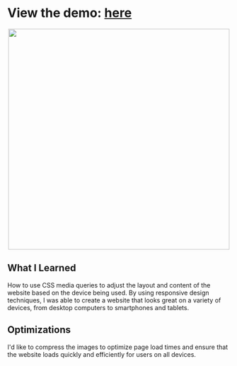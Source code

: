 <h1>View the demo: <a href="https://jw-leadership.netlify.app">here</a></h1>

<p align="center">

<img src="https://i.postimg.cc/Bnv2nVdy/jwli.png" height="500">

## What I Learned
How to use CSS media queries to adjust the layout and content of the website based on the device being used. By using responsive design techniques, I was able to create a website that looks great on a variety of devices, from desktop computers to smartphones and tablets.

## Optimizations
I'd like to compress the images to optimize page load times and ensure that the website loads quickly and efficiently for users on all devices.
